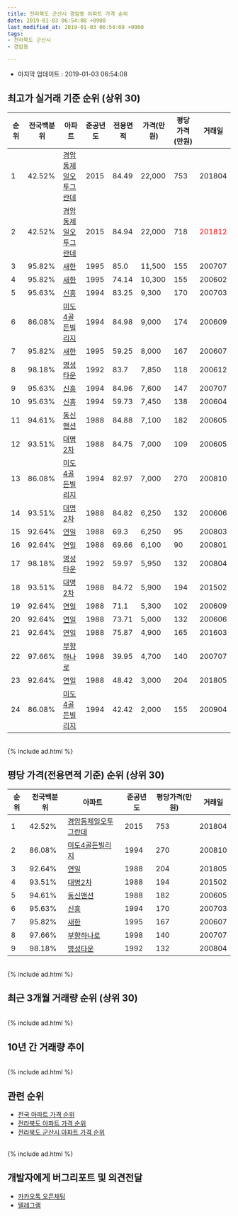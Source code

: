 ```yaml
---
title: 전라북도 군산시 경암동 아파트 가격 순위
date: 2019-01-03 06:54:08 +0900
last_modified_at: 2019-01-03 06:54:08 +0900
tags:
- 전라북도 군산시
- 경암동

---
```


* 마지막 업데이트 : 2019-01-03 06:54:08

## 최고가 실거래 기준 순위 (상위 30)


|순위|전국백분위|아파트|준공년도|전용면적|가격(만원)|평당가격(만원)|거래일|
|---|---|---|---|---|---|---|---|
|1|42.52%|[경암동제일오투그란데](https://search.naver.com/search.naver?query=%EC%A0%84%EB%9D%BC%EB%B6%81%EB%8F%84+%EA%B5%B0%EC%82%B0%EC%8B%9C+%EA%B2%BD%EC%95%94%EB%8F%99+%EA%B2%BD%EC%95%94%EB%8F%99%EC%A0%9C%EC%9D%BC%EC%98%A4%ED%88%AC%EA%B7%B8%EB%9E%80%EB%8D%B0)|2015|84.49|22,000|753|201804|
|2|42.52%|[경암동제일오투그란데](https://search.naver.com/search.naver?query=%EC%A0%84%EB%9D%BC%EB%B6%81%EB%8F%84+%EA%B5%B0%EC%82%B0%EC%8B%9C+%EA%B2%BD%EC%95%94%EB%8F%99+%EA%B2%BD%EC%95%94%EB%8F%99%EC%A0%9C%EC%9D%BC%EC%98%A4%ED%88%AC%EA%B7%B8%EB%9E%80%EB%8D%B0)|2015|84.94|22,000|718|<span style="color:red">201812</span>|
|3|95.82%|[새한](https://search.naver.com/search.naver?query=%EC%A0%84%EB%9D%BC%EB%B6%81%EB%8F%84+%EA%B5%B0%EC%82%B0%EC%8B%9C+%EA%B2%BD%EC%95%94%EB%8F%99+%EC%83%88%ED%95%9C)|1995|85.0|11,500|155|200707|
|4|95.82%|[새한](https://search.naver.com/search.naver?query=%EC%A0%84%EB%9D%BC%EB%B6%81%EB%8F%84+%EA%B5%B0%EC%82%B0%EC%8B%9C+%EA%B2%BD%EC%95%94%EB%8F%99+%EC%83%88%ED%95%9C)|1995|74.14|10,300|155|200602|
|5|95.63%|[신흥](https://search.naver.com/search.naver?query=%EC%A0%84%EB%9D%BC%EB%B6%81%EB%8F%84+%EA%B5%B0%EC%82%B0%EC%8B%9C+%EA%B2%BD%EC%95%94%EB%8F%99+%EC%8B%A0%ED%9D%A5)|1994|83.25|9,300|170|200703|
|6|86.08%|[미도4골든빌리지](https://search.naver.com/search.naver?query=%EC%A0%84%EB%9D%BC%EB%B6%81%EB%8F%84+%EA%B5%B0%EC%82%B0%EC%8B%9C+%EA%B2%BD%EC%95%94%EB%8F%99+%EB%AF%B8%EB%8F%844%EA%B3%A8%EB%93%A0%EB%B9%8C%EB%A6%AC%EC%A7%80)|1994|84.98|9,000|174|200609|
|7|95.82%|[새한](https://search.naver.com/search.naver?query=%EC%A0%84%EB%9D%BC%EB%B6%81%EB%8F%84+%EA%B5%B0%EC%82%B0%EC%8B%9C+%EA%B2%BD%EC%95%94%EB%8F%99+%EC%83%88%ED%95%9C)|1995|59.25|8,000|167|200607|
|8|98.18%|[명성타운](https://search.naver.com/search.naver?query=%EC%A0%84%EB%9D%BC%EB%B6%81%EB%8F%84+%EA%B5%B0%EC%82%B0%EC%8B%9C+%EA%B2%BD%EC%95%94%EB%8F%99+%EB%AA%85%EC%84%B1%ED%83%80%EC%9A%B4)|1992|83.7|7,850|118|200612|
|9|95.63%|[신흥](https://search.naver.com/search.naver?query=%EC%A0%84%EB%9D%BC%EB%B6%81%EB%8F%84+%EA%B5%B0%EC%82%B0%EC%8B%9C+%EA%B2%BD%EC%95%94%EB%8F%99+%EC%8B%A0%ED%9D%A5)|1994|84.96|7,600|147|200707|
|10|95.63%|[신흥](https://search.naver.com/search.naver?query=%EC%A0%84%EB%9D%BC%EB%B6%81%EB%8F%84+%EA%B5%B0%EC%82%B0%EC%8B%9C+%EA%B2%BD%EC%95%94%EB%8F%99+%EC%8B%A0%ED%9D%A5)|1994|59.73|7,450|138|200604|
|11|94.61%|[동신맨션](https://search.naver.com/search.naver?query=%EC%A0%84%EB%9D%BC%EB%B6%81%EB%8F%84+%EA%B5%B0%EC%82%B0%EC%8B%9C+%EA%B2%BD%EC%95%94%EB%8F%99+%EB%8F%99%EC%8B%A0%EB%A7%A8%EC%85%98)|1988|84.88|7,100|182|200605|
|12|93.51%|[대명2차](https://search.naver.com/search.naver?query=%EC%A0%84%EB%9D%BC%EB%B6%81%EB%8F%84+%EA%B5%B0%EC%82%B0%EC%8B%9C+%EA%B2%BD%EC%95%94%EB%8F%99+%EB%8C%80%EB%AA%852%EC%B0%A8)|1988|84.75|7,000|109|200605|
|13|86.08%|[미도4골든빌리지](https://search.naver.com/search.naver?query=%EC%A0%84%EB%9D%BC%EB%B6%81%EB%8F%84+%EA%B5%B0%EC%82%B0%EC%8B%9C+%EA%B2%BD%EC%95%94%EB%8F%99+%EB%AF%B8%EB%8F%844%EA%B3%A8%EB%93%A0%EB%B9%8C%EB%A6%AC%EC%A7%80)|1994|82.97|7,000|270|200810|
|14|93.51%|[대명2차](https://search.naver.com/search.naver?query=%EC%A0%84%EB%9D%BC%EB%B6%81%EB%8F%84+%EA%B5%B0%EC%82%B0%EC%8B%9C+%EA%B2%BD%EC%95%94%EB%8F%99+%EB%8C%80%EB%AA%852%EC%B0%A8)|1988|84.82|6,250|132|200606|
|15|92.64%|[연일](https://search.naver.com/search.naver?query=%EC%A0%84%EB%9D%BC%EB%B6%81%EB%8F%84+%EA%B5%B0%EC%82%B0%EC%8B%9C+%EA%B2%BD%EC%95%94%EB%8F%99+%EC%97%B0%EC%9D%BC)|1988|69.3|6,250|95|200803|
|16|92.64%|[연일](https://search.naver.com/search.naver?query=%EC%A0%84%EB%9D%BC%EB%B6%81%EB%8F%84+%EA%B5%B0%EC%82%B0%EC%8B%9C+%EA%B2%BD%EC%95%94%EB%8F%99+%EC%97%B0%EC%9D%BC)|1988|69.66|6,100|90|200801|
|17|98.18%|[명성타운](https://search.naver.com/search.naver?query=%EC%A0%84%EB%9D%BC%EB%B6%81%EB%8F%84+%EA%B5%B0%EC%82%B0%EC%8B%9C+%EA%B2%BD%EC%95%94%EB%8F%99+%EB%AA%85%EC%84%B1%ED%83%80%EC%9A%B4)|1992|59.97|5,950|132|200804|
|18|93.51%|[대명2차](https://search.naver.com/search.naver?query=%EC%A0%84%EB%9D%BC%EB%B6%81%EB%8F%84+%EA%B5%B0%EC%82%B0%EC%8B%9C+%EA%B2%BD%EC%95%94%EB%8F%99+%EB%8C%80%EB%AA%852%EC%B0%A8)|1988|84.72|5,900|194|201502|
|19|92.64%|[연일](https://search.naver.com/search.naver?query=%EC%A0%84%EB%9D%BC%EB%B6%81%EB%8F%84+%EA%B5%B0%EC%82%B0%EC%8B%9C+%EA%B2%BD%EC%95%94%EB%8F%99+%EC%97%B0%EC%9D%BC)|1988|71.1|5,300|102|200609|
|20|92.64%|[연일](https://search.naver.com/search.naver?query=%EC%A0%84%EB%9D%BC%EB%B6%81%EB%8F%84+%EA%B5%B0%EC%82%B0%EC%8B%9C+%EA%B2%BD%EC%95%94%EB%8F%99+%EC%97%B0%EC%9D%BC)|1988|73.71|5,000|132|200606|
|21|92.64%|[연일](https://search.naver.com/search.naver?query=%EC%A0%84%EB%9D%BC%EB%B6%81%EB%8F%84+%EA%B5%B0%EC%82%B0%EC%8B%9C+%EA%B2%BD%EC%95%94%EB%8F%99+%EC%97%B0%EC%9D%BC)|1988|75.87|4,900|165|201603|
|22|97.66%|[부향하나로](https://search.naver.com/search.naver?query=%EC%A0%84%EB%9D%BC%EB%B6%81%EB%8F%84+%EA%B5%B0%EC%82%B0%EC%8B%9C+%EA%B2%BD%EC%95%94%EB%8F%99+%EB%B6%80%ED%96%A5%ED%95%98%EB%82%98%EB%A1%9C)|1998|39.95|4,700|140|200707|
|23|92.64%|[연일](https://search.naver.com/search.naver?query=%EC%A0%84%EB%9D%BC%EB%B6%81%EB%8F%84+%EA%B5%B0%EC%82%B0%EC%8B%9C+%EA%B2%BD%EC%95%94%EB%8F%99+%EC%97%B0%EC%9D%BC)|1988|48.42|3,000|204|201805|
|24|86.08%|[미도4골든빌리지](https://search.naver.com/search.naver?query=%EC%A0%84%EB%9D%BC%EB%B6%81%EB%8F%84+%EA%B5%B0%EC%82%B0%EC%8B%9C+%EA%B2%BD%EC%95%94%EB%8F%99+%EB%AF%B8%EB%8F%844%EA%B3%A8%EB%93%A0%EB%B9%8C%EB%A6%AC%EC%A7%80)|1994|42.42|2,000|155|200904|


<br>
{% include ad.html %}
<br>

## 평당 가격(전용면적 기준) 순위 (상위 30)


|순위|전국백분위|아파트|준공년도|평당가격(만원)|거래일|
|---|---|---|---|---|---|
|1|42.52%|[경암동제일오투그란데](https://search.naver.com/search.naver?query=%EC%A0%84%EB%9D%BC%EB%B6%81%EB%8F%84+%EA%B5%B0%EC%82%B0%EC%8B%9C+%EA%B2%BD%EC%95%94%EB%8F%99+%EA%B2%BD%EC%95%94%EB%8F%99%EC%A0%9C%EC%9D%BC%EC%98%A4%ED%88%AC%EA%B7%B8%EB%9E%80%EB%8D%B0)|2015|753|201804|
|2|86.08%|[미도4골든빌리지](https://search.naver.com/search.naver?query=%EC%A0%84%EB%9D%BC%EB%B6%81%EB%8F%84+%EA%B5%B0%EC%82%B0%EC%8B%9C+%EA%B2%BD%EC%95%94%EB%8F%99+%EB%AF%B8%EB%8F%844%EA%B3%A8%EB%93%A0%EB%B9%8C%EB%A6%AC%EC%A7%80)|1994|270|200810|
|3|92.64%|[연일](https://search.naver.com/search.naver?query=%EC%A0%84%EB%9D%BC%EB%B6%81%EB%8F%84+%EA%B5%B0%EC%82%B0%EC%8B%9C+%EA%B2%BD%EC%95%94%EB%8F%99+%EC%97%B0%EC%9D%BC)|1988|204|201805|
|4|93.51%|[대명2차](https://search.naver.com/search.naver?query=%EC%A0%84%EB%9D%BC%EB%B6%81%EB%8F%84+%EA%B5%B0%EC%82%B0%EC%8B%9C+%EA%B2%BD%EC%95%94%EB%8F%99+%EB%8C%80%EB%AA%852%EC%B0%A8)|1988|194|201502|
|5|94.61%|[동신맨션](https://search.naver.com/search.naver?query=%EC%A0%84%EB%9D%BC%EB%B6%81%EB%8F%84+%EA%B5%B0%EC%82%B0%EC%8B%9C+%EA%B2%BD%EC%95%94%EB%8F%99+%EB%8F%99%EC%8B%A0%EB%A7%A8%EC%85%98)|1988|182|200605|
|6|95.63%|[신흥](https://search.naver.com/search.naver?query=%EC%A0%84%EB%9D%BC%EB%B6%81%EB%8F%84+%EA%B5%B0%EC%82%B0%EC%8B%9C+%EA%B2%BD%EC%95%94%EB%8F%99+%EC%8B%A0%ED%9D%A5)|1994|170|200703|
|7|95.82%|[새한](https://search.naver.com/search.naver?query=%EC%A0%84%EB%9D%BC%EB%B6%81%EB%8F%84+%EA%B5%B0%EC%82%B0%EC%8B%9C+%EA%B2%BD%EC%95%94%EB%8F%99+%EC%83%88%ED%95%9C)|1995|167|200607|
|8|97.66%|[부향하나로](https://search.naver.com/search.naver?query=%EC%A0%84%EB%9D%BC%EB%B6%81%EB%8F%84+%EA%B5%B0%EC%82%B0%EC%8B%9C+%EA%B2%BD%EC%95%94%EB%8F%99+%EB%B6%80%ED%96%A5%ED%95%98%EB%82%98%EB%A1%9C)|1998|140|200707|
|9|98.18%|[명성타운](https://search.naver.com/search.naver?query=%EC%A0%84%EB%9D%BC%EB%B6%81%EB%8F%84+%EA%B5%B0%EC%82%B0%EC%8B%9C+%EA%B2%BD%EC%95%94%EB%8F%99+%EB%AA%85%EC%84%B1%ED%83%80%EC%9A%B4)|1992|132|200804|


<br>
{% include ad.html %}
<br>

## 최근 3개월 거래량 순위 (상위 30)


<div style="width:100%;">
    <canvas id="deal_count_ranking" height="250"></canvas>
</div>


<script>
new Chart(document.getElementById("deal_count_ranking"), {
    type: 'horizontalBar',
    data: {
        labels: ['새한', '부향하나로', '경암동제일오투그란데'],
        datasets: [{
            label: '실거래 수',
            data: [4, 2, 1],
            borderColor: "rgba(255, 0, 128, 1)",
            backgroundColor: "rgba(255, 0, 128, 0.5)",
            fill: false,
        }]
    },
    options: {
        responsive: true,
        title: {
            display: true,
            text: '최근 3개월 거래량 순위'
        },
        tooltips: {
            mode: 'index',
            intersect: false,
            callbacks: {
                title: function(tooltipItems, data) {
                    return "실거래 수:";
                },
                label: function(tooltipItem, data) {
                    return data.labels[tooltipItem.index] + ": " + tooltipItem.xLabel;
                }
            }
        },
        hover: {
            mode: 'nearest',
            intersect: true
        },
        scales: {
            xAxes: [{
                display: true,
                scaleLabel: {
                    display: true,
                    labelString: '실거래 수'
                },
                ticks: {
                    suggestedMin: 0,
                }
            }],
            yAxes: [{
                display: true,
                ticks: {
                    autoSkip: false,
                    callback: function(value, index, values) {
                        if (value.length > 15)
                            return value.substr(0, 13) + "...";
                        else
                            return value;
                    }
                },
                scaleLabel: {
                    display: false,
                }
            }]
        }
    }
});

</script>


<br>
{% include ad.html %}
<br>

## 10년 간 거래량 추이


<div style="width:100%;">
    <canvas id="deal_progress" height="250"></canvas>
</div>

<script>
new Chart(document.getElementById("deal_progress"), {
    type: 'line',
    data: {
        labels: ['200901','200902','200903','200904','200905','200906','200907','200908','200909','200910','200911','200912','201001','201002','201003','201004','201005','201006','201007','201008','201009','201010','201011','201012','201101','201102','201103','201104','201105','201106','201107','201108','201109','201110','201111','201112','201201','201202','201203','201204','201205','201206','201207','201208','201209','201210','201211','201212','201301','201302','201303','201304','201305','201306','201307','201308','201309','201310','201311','201312','201401','201402','201403','201404','201405','201406','201407','201408','201409','201410','201411','201412','201501','201502','201503','201504','201505','201506','201507','201508','201509','201510','201511','201512','201601','201602','201603','201604','201605','201606','201607','201608','201609','201610','201611','201612','201701','201702','201703','201704','201705','201706','201707','201708','201709','201710','201711','201712','201801','201802','201803','201804','201805','201806','201807','201808','201809','201810','201811','201812','201901'],
        datasets: [{
            label: '실거래 수',
            pointRadius: 1,
            data: [0, 2, 6, 17, 8, 6, 5, 2, 6, 4, 2, 1, 3, 2, 4, 4, 5, 2, 6, 2, 5, 7, 1, 6, 4, 3, 6, 2, 5, 6, 3, 2, 2, 7, 10, 4, 1, 4, 7, 5, 8, 6, 2, 3, 7, 1, 1, 3, 4, 4, 5, 1, 2, 6, 4, 3, 2, 3, 4, 2, 1, 2, 6, 3, 3, 1, 6, 4, 3, 3, 2, 1, 3, 2, 6, 5, 3, 1, 3, 1, 5, 3, 2, 3, 2, 1, 9, 6, 6, 1, 6, 2, 4, 2, 4, 9, 3, 1, 1, 1, 3, 6, 0, 5, 2, 7, 7, 5, 2, 2, 3, 3, 8, 2, 0, 6, 4, 6, 3, 4, 0],
            borderColor: "rgba(255, 201, 14, 1)",
            backgroundColor: "rgba(255, 201, 14, 0.5)",
            fill: true,
        }]
    },
    options: {
        responsive: true,
        title: {
            display: true,
            text: '10년간 거래량 추이'
        },
        tooltips: {
            mode: 'index',
            intersect: false,
        },
        hover: {
            mode: 'nearest',
            intersect: true
        },
        scales: {
            xAxes: [{
                display: true,
                scaleLabel: {
                    display: true,
                    labelString: '년/월'
                }
            }],
            yAxes: [{
                display: true,
                ticks: {
                    suggestedMin: 0,
                },
                scaleLabel: {
                    display: true,
                    labelString: '실거래 수'
                }
            }]
        }
    }
});

</script>


<br>
{% include ad.html %}
<br>

## 관련 순위

- [전국 아파트 가격 순위](https://inasie.github.io/apt-ranking/전국)
- [전라북도 아파트 가격 순위](https://inasie.github.io/apt-ranking/전라북도)
- [전라북도 군산시 아파트 가격 순위](https://inasie.github.io/apt-ranking/전라북도-군산시)


<br>
{% include ad.html %}
<br>

## 개발자에게 버그리포트 및 의견전달

- [카카오톡 오픈채팅](https://open.kakao.com/o/gLJUAP4)
- [텔레그램](https://t.me/inasie)

